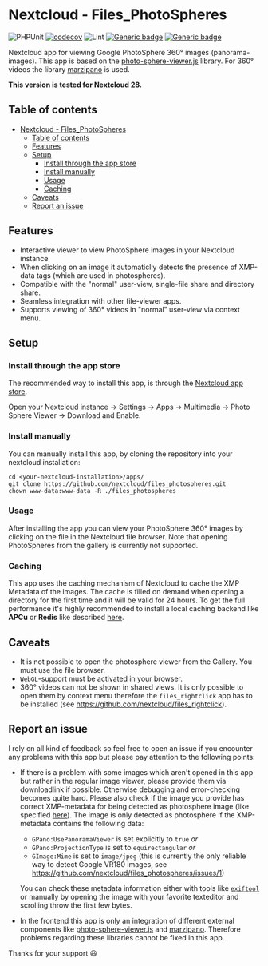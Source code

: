 # Nextcloud - Files_PhotoSpheres

![PHPUnit](https://github.com/nextcloud/files_photospheres/workflows/PHPUnit/badge.svg)
[![codecov](https://codecov.io/gh/nextcloud/files_photospheres/branch/master/graph/badge.svg)](https://codecov.io/gh/nextcloud/files_photospheres)
![Lint](https://github.com/nextcloud/files_photospheres/workflows/Lint/badge.svg)
[![Generic badge](https://img.shields.io/github/v/release/nextcloud/files_photospheres)](https://github.com/nextcloud/files_photospheres/releases)
[![Generic badge](https://img.shields.io/badge/Nextcloud-28-orange)](https://github.com/nextcloud/server)


Nextcloud app for viewing Google PhotoSphere 360° images (panorama-images). This app is based on 
the [photo-sphere-viewer.js](https://photo-sphere-viewer.js.org/) library. For 
360° videos the library [marzipano](https://www.marzipano.net/) is used.

**This version is tested for Nextcloud 28.**

## Table of contents

- [Nextcloud - Files\_PhotoSpheres](#nextcloud---files_photospheres)
  - [Table of contents](#table-of-contents)
  - [Features](#features)
  - [Setup](#setup)
    - [Install through the app store](#install-through-the-app-store)
    - [Install manually](#install-manually)
    - [Usage](#usage)
    - [Caching](#caching)
  - [Caveats](#caveats)
  - [Report an issue](#report-an-issue)

## Features
* Interactive viewer to view PhotoSphere images in your Nextcloud instance
* When clicking on an image it automaticlly detects the presence of XMP-data tags (which are used in photospheres).
* Compatible with the "normal" user-view, single-file share and directory share.
* Seamless integration with other file-viewer apps.
* Supports viewing of 360° videos in "normal" user-view via context menu. 

## Setup
### Install through the app store
The recommended way to install this app, is through the [Nextcloud app store](https://apps.nextcloud.com/apps/files_photospheres).

Open your Nextcloud instance -> Settings -> Apps -> Multimedia -> Photo Sphere Viewer -> Download and Enable.

### Install manually
You can manually install this app, by cloning the repository into your nextcloud installation:

    cd <your-nextcloud-installation>/apps/
    git clone https://github.com/nextcloud/files_photospheres.git
    chown www-data:www-data -R ./files_photospheres

### Usage
After installing the app you can view your PhotoSphere 360° images by clicking on the file in the Nextcloud file browser. Note that opening PhotoSpheres from the gallery is currently not supported.

### Caching
This app uses the caching mechanism of Nextcloud to cache the XMP Metadata of the images. The cache is filled on demand when opening a directory for the first time and it will be valid for 24 hours. To get the full performance it's highly recommended to install a local caching backend like **APCu** or **Redis** like described [here](https://docs.nextcloud.com/server/latest/admin_manual/configuration_server/caching_configuration.html).

## Caveats
* It is not possible to open the photosphere viewer from the Gallery. You must use the file browser.
* `WebGL`-support must be activated in your browser.
* 360° videos can not be shown in shared views. It is only possible to open them by context menu 
therefore the `files_rightclick` app has to be installed (see https://github.com/nextcloud/files_rightclick).

## Report an issue
I rely on all kind of feedback so feel free to open an issue if you encounter any problems with this app but please pay attention to the following points:
* If there is a problem with some images which aren't opened in this app but rather in the regular image viewer, please provide them via downloadlink if possible. Otherwise debugging and error-checking becomes quite hard. Please also check if the image you provide has correct XMP-metadata for being detected as photosphere image (like specified [here](https://developers.google.com/streetview/spherical-metadata#gpano_parameter_reference)). The image is only detected as photosphere if the XMP-metadata contains the following data:
    * `GPano:UsePanoramaViewer` is set explicitly to `true` *or*
    * `GPano:ProjectionType` is set to `equirectangular` *or*
    * `GImage:Mime` is set to `image/jpeg` (this is currently the only reliable way to detect Google VR180 images, see https://github.com/nextcloud/files_photospheres/issues/1)
    
   You can check these metadata information either with tools like [`exiftool`](https://exiftool.org/) or manually by opening the image with your favorite texteditor and scrolling throw the first few bytes. 
* In the frontend this app is only an integration of different external components like [photo-sphere-viewer.js](https://photo-sphere-viewer.js.org/) and [marzipano](https://www.marzipano.net/). Therefore problems regarding these libraries cannot be fixed in this app.

Thanks for your support :smiley:
